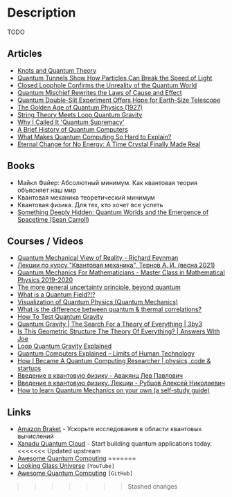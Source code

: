 # Description

TODO


## Articles

- [Knots and Quantum Theory](https://www.ias.edu/ideas/2011/witten-knots-quantum-theory)
- [Quantum Tunnels Show How Particles Can Break the Speed of Light](https://www.quantamagazine.org/quantum-tunnel-shows-particles-can-break-the-speed-of-light-20201020/)
- [Closed Loophole Confirms the Unreality of the Quantum World](https://www.quantamagazine.org/closed-loophole-confirms-the-unreality-of-the-quantum-world-20180725/)
- [Quantum Mischief Rewrites the Laws of Cause and Effect](https://www.quantamagazine.org/quantum-mischief-rewrites-the-laws-of-cause-and-effect-20210311/)
- [Quantum Double-Slit Experiment Offers Hope for Earth-Size Telescope](https://www.quantamagazine.org/famous-quantum-experiment-offers-hope-for-earth-size-telescope-20210505/)
- [The Golden Age of Quantum Physics (1927)](https://www.privatdozent.co/p/the-golden-age-of-quantum-physics-ff7)
- [String Theory Meets Loop Quantum Gravity](https://www.quantamagazine.org/string-theory-meets-loop-quantum-gravity-20160112)
- [Why I Called It 'Quantum Supremacy'](https://www.quantamagazine.org/john-preskill-explains-quantum-supremacy-20191002/)
- [A Brief History of Quantum Computers](https://thecomputation.com/2020/03/19/brief-history-of-quantum-computing.html)
- [What Makes Quantum Computing So Hard to Explain?](https://www.quantamagazine.org/why-is-quantum-computing-so-hard-to-explain-20210608/)
- [Eternal Change for No Energy: A Time Crystal Finally Made Real](https://www.quantamagazine.org/first-time-crystal-built-using-googles-quantum-computer-20210730/)


## Books

- Майкл Файер: Абсолютный минимум. Как квантовая теория объясняет наш мир
- Квантовая механика теоретический минимум
- Квантовая физика. Для тех, кто хочет все успеть
- [Something Deeply Hidden: Quantum Worlds and the Emergence of Spacetime (Sean Carroll)](https://www.goodreads.com/book/show/44065062)


## Courses / Videos

- [Quantum Mechanical View of Reality - Richard Feynman](https://youtube.com/playlist?list=PLW_HsOU6YZRkdhFFznHNEfua9NK3deBQy)
- [Лекции по курсу "Квантовая механика", Тернов А. И. (весна 2021)](https://youtube.com/playlist?list=PLthfp5exSWEpsV0TcHLpezrS6oXssHNds)
- [Quantum Mechanics For Mathematicians - Master Class in Mathematical Physics 2019-2020](https://youtube.com/playlist?list=PLqX5gFCSJtMBA62lNda_l5jRV09LklQ0s)
- [The more general uncertainty principle, beyond quantum](https://youtu.be/MBnnXbOM5S4)
- [What is a Quantum Field?!?](https://youtu.be/Y7Ac8zKTD-E)
- [Visualization of Quantum Physics (Quantum Mechanics)](https://youtu.be/p7bzE1E5PMY)
- [What is the difference between quantum & thermal correlations?](https://youtu.be/xPc7L_mDkeM)
- [How To Test Quantum Gravity](https://youtu.be/HKtFU2Pxnm0)
- [Quantum Gravity | The Search For a Theory of Everything | 3by3](https://youtu.be/d-86tNCSJsg)
- [Is This Geometric Structure The Theory Of Everything? | Answers With Joe](https://youtu.be/Rqu_uV-gIcU)
- [Loop Quantum Gravity Explained](https://youtu.be/L2suMPiuog4)
- [Quantum Computers Explained – Limits of Human Technology](https://youtu.be/JhHMJCUmq28)
- [How I Became A Quantum Computing Researcher | physics, code & startups](https://youtu.be/3BXZxh6rVlE)
- [Введение в квантовую физику - Авакянц Лев Павлович](https://youtube.com/playlist?list=PLcsjsqLLSfNDAU_IXe0w1Kf2w9wbtEFR8)
- [Введение в квантовую физику. Лекции - Рубцов Алексей Николаевич](https://youtube.com/playlist?list=PLcsjsqLLSfNDqvcsTsKJM1Ee6V8Aaobl0)
- [How to learn Quantum Mechanics on your own (a self-study guide)](https://youtu.be/Rs572Cf4zkk)


## Links

- [Amazon Braket](https://aws.amazon.com/ru/braket/) - Ускорьте исследования в области квантовых вычислений
- [Xanadu Quantum Cloud](https://www.xanadu.ai/) - Start building quantum applications today.
<<<<<<< Updated upstream
- [Awesome Quantum Computing](https://github.com/desireevl/awesome-quantum-computing)
=======
- [Looking Glass Universe](https://www.youtube.com/user/LookingGlassUniverse/) `[YouTube]`
- [Awesome Quantum Computing](https://github.com/desireevl/awesome-quantum-computing) `[GitHub]`
>>>>>>> Stashed changes
